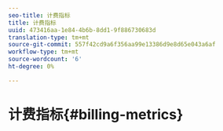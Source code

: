```yaml
---
seo-title: 计费指标
title: 计费指标
uuid: 473416aa-1e84-4b6b-8dd1-9f886730683d
translation-type: tm+mt
source-git-commit: 557f42cd9a6f356aa99e13386d9e8d65e043a6af
workflow-type: tm+mt
source-wordcount: '6'
ht-degree: 0%

---
```



# 计费指标{#billing-metrics}
